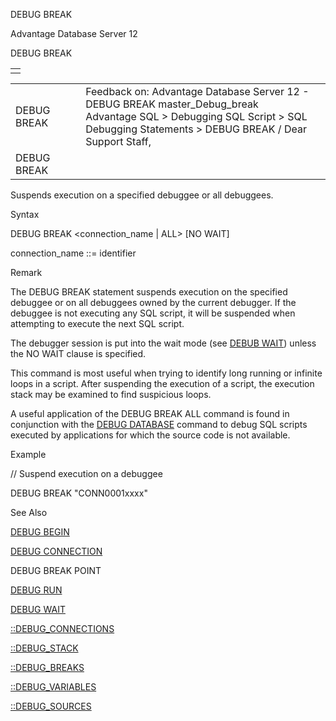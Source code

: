 DEBUG BREAK




Advantage Database Server 12  

DEBUG BREAK

|  |
| --- |
|  |

|  |  |  |  |  |
| --- | --- | --- | --- | --- |
| DEBUG BREAK |  |  | Feedback on: Advantage Database Server 12 - DEBUG BREAK master\_Debug\_break Advantage SQL > Debugging SQL Script > SQL Debugging Statements > DEBUG BREAK / Dear Support Staff, |  |
| DEBUG BREAK |  |  |  |  |

Suspends execution on a specified debuggee or all debuggees.

Syntax

DEBUG BREAK <connection\_name | ALL> [NO WAIT]

connection\_name ::= identifier

Remark

The DEBUG BREAK statement suspends execution on the specified debuggee or on all debuggees owned by the current debugger. If the debuggee is not executing any SQL script, it will be suspended when attempting to execute the next SQL script.

The debugger session is put into the wait mode (see [DEBUB WAIT](master_debug_wait.htm)) unless the NO WAIT clause is specified.

This command is most useful when trying to identify long running or infinite loops in a script. After suspending the execution of a script, the execution stack may be examined to find suspicious loops.

A useful application of the DEBUG BREAK ALL command is found in conjunction with the [DEBUG DATABASE](master_debug_database.htm) command to debug SQL scripts executed by applications for which the source code is not available.

Example

// Suspend execution on a debuggee

DEBUG BREAK "CONN0001xxxx"

See Also

[DEBUG BEGIN](master_debug_begin.htm)

[DEBUG CONNECTION](master_debug_connection.htm)

DEBUG BREAK POINT

[DEBUG RUN](master_debug_run.htm)

[DEBUG WAIT](master_debug_wait.htm)

[::DEBUG\_CONNECTIONS](master__debug_connections.htm)

[::DEBUG\_STACK](master__debug_stack.htm)

[::DEBUG\_BREAKS](master__debug_breaks.htm)

[::DEBUG\_VARIABLES](master__debug_variables.htm)

[::DEBUG\_SOURCES](master__debug_sources.htm)
